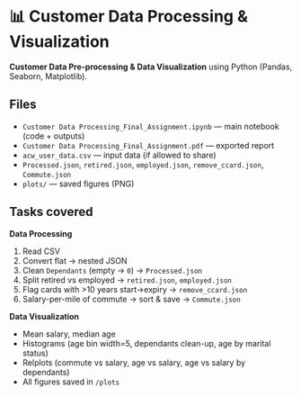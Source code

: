 # 📊 Customer Data Processing & Visualization

**Customer Data Pre-processing & Data Visualization** using Python (Pandas, Seaborn, Matplotlib).

## Files
- `Customer Data Processing_Final_Assignment.ipynb` — main notebook (code + outputs)
- `Customer Data Processing_Final_Assignment.pdf` — exported report
- `acw_user_data.csv` — input data (if allowed to share)
- `Processed.json`, `retired.json`, `employed.json`, `remove_ccard.json`, `Commute.json`
- `plots/` — saved figures (PNG)

## Tasks covered
**Data Processing**
1) Read CSV  
2) Convert flat → nested JSON  
3) Clean `Dependants` (empty → `0`) → `Processed.json`  
4) Split retired vs employed → `retired.json`, `employed.json`  
5) Flag cards with >10 years start→expiry → `remove_ccard.json`  
6) Salary-per-mile of commute → sort & save → `Commute.json`

**Data Visualization**
- Mean salary, median age  
- Histograms (age bin width=5, dependants clean-up, age by marital status)  
- Relplots (commute vs salary, age vs salary, age vs salary by dependants)  
- All figures saved in `/plots`

